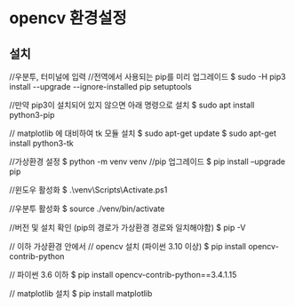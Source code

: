 # opencv 환경설정
## 설치

//우분투, 터미널에 입력
//전역에서 사용되는 pip를 미리 업그레이드
$ sudo -H pip3 install --upgrade --ignore-installed pip setuptools

//만약 pip3이 설치되어 있지 않으면 아래 명령으로 설치
$ sudo apt install python3-pip

// matplotlib 에 대비하여 tk 모듈 설치
$ sudo apt-get update
$ sudo apt-get install python3-tk

//가상환경 설정
$ python -m venv venv
//pip 업그레이드
$ pip install –upgrade pip

//윈도우 활성화
$ .\venv\Scripts\Activate.ps1

//우분투 활성화
$ source ./venv/bin/activate

//버전 및 설치 확인 (pip의 경로가 가상환경 경로와 일치해야함)
$ pip -V

// 이하 가상환경 안에서
// opencv 설치 (파이썬 3.10 이상)
$ pip install opencv-contrib-python

// 파이썬 3.6 이하
$ pip install opencv-contrib-python==3.4.1.15

// matplotlib 설치
$ pip install matplotlib
